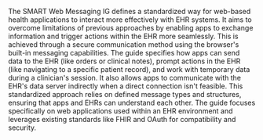 The SMART Web Messaging IG defines a standardized way for web-based health applications to interact more effectively with EHR systems. It aims to overcome limitations of previous approaches by enabling apps to exchange information and trigger actions within the EHR more seamlessly. This is achieved through a secure communication method using the browser's built-in messaging capabilities. The guide specifies how apps can send data to the EHR (like orders or clinical notes), prompt actions in the EHR (like navigating to a specific patient record), and work with temporary data during a clinician's session. It also allows apps to communicate with the EHR's data server indirectly when a direct connection isn't feasible. This standardized approach relies on defined message types and structures, ensuring that apps and EHRs can understand each other. The guide focuses specifically on web applications used within an EHR environment and leverages existing standards like FHIR and OAuth for compatibility and security. 
